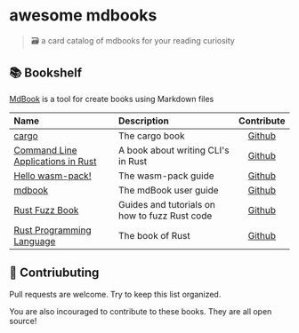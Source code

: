 # awesome mdbooks

> 🗃️ a card catalog of mdbooks for your reading curiosity

## 📚 Bookshelf

[MdBook](https://rust-lang-nursery.github.io/mdBook/) is a tool for create books using Markdown files

| Name | Description | Contribute |
|:----|:-----------|:-------:|
| [cargo](https://doc.rust-lang.org/cargo/) | The cargo book | [Github](https://github.com/rust-lang/cargo/tree/master/src/doc/src) |
| [Command Line Applications in Rust](https://rust-lang-nursery.github.io/cli-wg/) | A book about writing CLI's in Rust | [Github](https://github.com/rust-lang-nursery/cli-wg/tree/master/src) |
| [Hello wasm-pack!](https://rustwasm.github.io/wasm-pack/book/) | The wasm-pack guide | [Github](https://github.com/rustwasm/wasm-pack/tree/master/docs/src) |
| [mdbook](https://rust-lang-nursery.github.io/mdBook/)| The mdBook user guide | [Github](https://github.com/rust-lang-nursery/mdBook)|
| [Rust Fuzz Book](https://fuzz.rs/book/cargo-fuzz.html) | Guides and tutorials on how to fuzz Rust code | [Github](https://github.com/rust-fuzz/book) ||
| [Rust Programming Language](https://doc.rust-lang.org/book/2018-edition/foreword.html) | The book of Rust | [Github](https://github.com/rust-lang/book) |



## 👯 Contriubuting

Pull requests are welcome. Try to keep this list organized.

You are also incouraged to contribute to these books. They are all open source!

